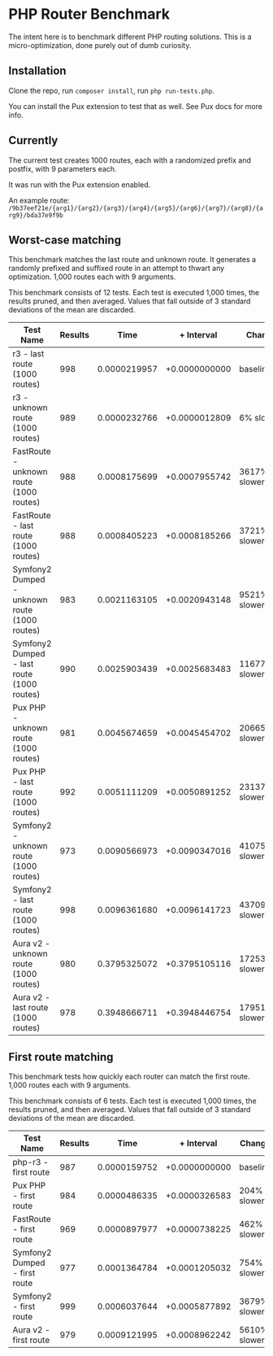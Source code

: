 PHP Router Benchmark
====================

The intent here is to benchmark different PHP routing solutions. This is a micro-optimization, done purely out of 
dumb curiosity.


Installation
------------

Clone the repo, run `composer install`, run `php run-tests.php`.

You can install the Pux extension to test that as well. See Pux docs for more info.


Currently
---------

The current test creates 1000 routes, each with a randomized prefix and postfix, with 9 parameters each.

It was run with the Pux extension enabled.

An example route: `/9b37eef21e/{arg1}/{arg2}/{arg3}/{arg4}/{arg5}/{arg6}/{arg7}/{arg8}/{arg9}/bda37e9f9b`

## Worst-case matching
This benchmark matches the last route and unknown route. It generates a randomly prefixed and suffixed route in an attempt to thwart any optimization. 1,000 routes each with 9 arguments.

This benchmark consists of 12 tests. Each test is executed 1,000 times, the results pruned, and then averaged. Values that fall outside of 3 standard deviations of the mean are discarded.


Test Name | Results | Time | + Interval | Change
--------- | ------- | ---- | ---------- | ------
r3 - last route (1000 routes) | 998 | 0.0000219957 | +0.0000000000 | baseline
r3 - unknown route (1000 routes) | 989 | 0.0000232766 | +0.0000012809 | 6% slower
FastRoute - unknown route (1000 routes) | 988 | 0.0008175699 | +0.0007955742 | 3617% slower
FastRoute - last route (1000 routes) | 988 | 0.0008405223 | +0.0008185266 | 3721% slower
Symfony2 Dumped - unknown route (1000 routes) | 983 | 0.0021163105 | +0.0020943148 | 9521% slower
Symfony2 Dumped - last route (1000 routes) | 990 | 0.0025903439 | +0.0025683483 | 11677% slower
Pux PHP - unknown route (1000 routes) | 981 | 0.0045674659 | +0.0045454702 | 20665% slower
Pux PHP - last route (1000 routes) | 992 | 0.0051111209 | +0.0050891252 | 23137% slower
Symfony2 - unknown route (1000 routes) | 973 | 0.0090566973 | +0.0090347016 | 41075% slower
Symfony2 - last route (1000 routes) | 998 | 0.0096361680 | +0.0096141723 | 43709% slower
Aura v2 - unknown route (1000 routes) | 980 | 0.3795325072 | +0.3795105116 | 1725387% slower
Aura v2 - last route (1000 routes) | 978 | 0.3948666711 | +0.3948446754 | 1795101% slower


## First route matching
This benchmark tests how quickly each router can match the first route. 1,000 routes each with 9 arguments.

This benchmark consists of 6 tests. Each test is executed 1,000 times, the results pruned, and then averaged. Values that fall outside of 3 standard deviations of the mean are discarded.


Test Name | Results | Time | + Interval | Change
--------- | ------- | ---- | ---------- | ------
php-r3 - first route | 987 | 0.0000159752 | +0.0000000000 | baseline
Pux PHP - first route | 984 | 0.0000486335 | +0.0000326583 | 204% slower
FastRoute - first route | 969 | 0.0000897977 | +0.0000738225 | 462% slower
Symfony2 Dumped - first route | 977 | 0.0001364784 | +0.0001205032 | 754% slower
Symfony2 - first route | 999 | 0.0006037644 | +0.0005877892 | 3679% slower
Aura v2 - first route | 979 | 0.0009121995 | +0.0008962242 | 5610% slower
